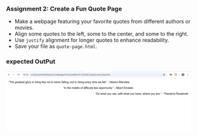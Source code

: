 ### **Assignment 2: Create a Fun Quote Page**
- Make a webpage featuring your favorite quotes from different authors or movies.
- Align some quotes to the left, some to the center, and some to the right.
- Use `justify` alignment for longer quotes to enhance readability.
- Save your file as `quote-page.html`.

### expected OutPut
![alt text](image/image2.png)